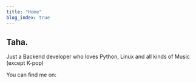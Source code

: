 ```yaml
---
title: "Home"
blog_index: true
---
```



## Taha.


Just a Backend developer who loves Python, Linux and all kinds of Music (except K-pop)

You can find me on:

<a href="https://github.com/ORcxzjeeeee" class="fab fa-github"></a>  <a href="https://twitter.com/paramoNNNN" class="fab fa-twitter icon"></a>  <a href="https://last.fm/user/tahawx" class="fab fa-lastfm"></a>  <a href="https://open.spotify.com/user/tahaoj" class="fab fa-spotify"></a>  <a href="https://telegram.me/paramoNNNN" class="fab fa-telegram"></a>